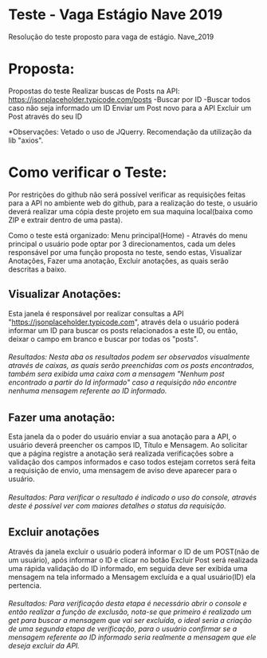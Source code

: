 # Teste - Vaga Estágio Nave 2019
Resolução do teste proposto para vaga de estágio. Nave_2019

# Proposta:
Propostas do teste
  Realizar buscas de Posts na API: https://jsonplaceholder.typicode.com/posts
    -Buscar por ID
    -Buscar todos caso não seja informado um ID
  Enviar um Post novo para a API
  Excluir um Post através do seu ID
  
  *Observações:
    Vetado o uso de JQuerry.
    Recomendação da utilização da lib "axios".
    
# Como verificar o Teste:
Por restrições do github não será possível verificar as requisições feitas para a API no ambiente web do github, para a realização do teste, o usuário deverá realizar uma cópia deste projeto em sua maquina local(baixa como ZIP e extrair dentro de uma pasta).

Como o teste está organizado:
Menu principal(Home) - Através do menu principal o usuário pode optar por 3 direcionamentos, cada um deles responsável por uma função proposta no teste, sendo estas, Visualizar Anotações, Fazer uma anotação, Excluir anotações, as quais serão descritas a baixo.

## Visualizar Anotações:
Esta janela é responsável por realizar consultas a API "https://jsonplaceholder.typicode.com", através dela o usuário poderá informar um ID para buscar os posts relacionados a este ID, ou então, deixar o campo em branco e buscar por todas os "posts".
###### Resultados: Nesta aba os resultados podem ser observados visualmente através de caixas, as quais serão preenchidas com os posts encontrados, também sera exibida uma caixa com a mensagem "Nenhum post encontrado a partir do Id informado" caso a requisição não encontre nenhuma mensagem referente ao ID informado.

## Fazer uma anotação:
Esta janela da o poder do usuário enviar a sua anotação para a API, o usuário deverá preencher os campos ID, Título e Mensagem. Ao solicitar que a página registre a anotação será realizada verificações sobre a validação dos campos informados e caso todos estejam corretos será feita a requisição de envio, uma mensagem de aviso deve aparecer para o usuário.
###### Resultados: Para verificar o resultado é indicado o uso do console, através deste é possível ver com maiores detalhes o status da requisição.

## Excluir anotações
Através da janela excluir o usuário poderá informar o ID de um POST(não de um usuário), após informar o ID e clicar no botão Excluir Post será realizada uma rápida validação do ID informado, em seguida deve ser exibida uma mensagem na tela informado a Mensagem excluída e a qual usuário(ID) ela pertencia.
###### Resultados: Para verificação desta etapa é necessário abrir o console e então realizar a função de exclusão, nota-se que primeiro é realizado um get para buscar a mensagem que vai ser excluída, o ideal seria a criação de uma segunda etapa de verificação, para o usuário confirmar se a mensagem referente ao ID informado seria realmente a mensagem que ele deseja excluir da API.
